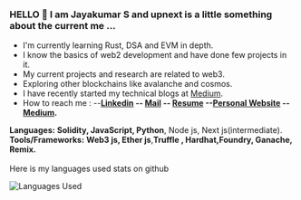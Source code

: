 ### HELLO 👋 I am Jayakumar S and upnext is a little something about the current me ...
- I'm currently learning Rust, DSA and EVM in depth.  
- I know the basics of web2 development and have done few projects in it.
- My current projects and research are related to web3.
- Exploring other blockchains like avalanche and cosmos.
- I have recently started my technical blogs at [Medium](https://medium.com/@jayakumargowtham2812).
- How to reach me : --**[Linkedin](http://www.linkedin.com/in/jayakumar-sathayadhran-8b70a819b) -- [Mail](mailto:jayakumargowtham2812@gmail.com) -- [Resume](https://drive.google.com/file/d/1iPo1yzitImR8vsbke79OHZiBFeEbwVgW/view?usp=sharing) --[Personal Website](https://jayakumar-portfolio-block.vercel.app/) -- [Medium](https://medium.com/@jayakumargowtham2812).** 

**Languages:**  **Solidity, JavaScript, Python**, Node js, Next js(intermediate).
<br>
**Tools/Frameworks:**  **Web3 js, Ether js**,**Truffle , Hardhat,Foundry, Ganache, Remix.**
<br>
<br>
Here is my languages used stats on github

![Languages Used](https://github-readme-stats.vercel.app/api/top-langs/?username=Jayakumar2812&layout=compact)

<br>




